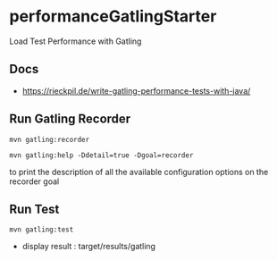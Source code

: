 # performanceGatlingStarter
Load Test Performance with Gatling

## Docs

- https://rieckpil.de/write-gatling-performance-tests-with-java/

## Run Gatling  Recorder

```
mvn gatling:recorder

mvn gatling:help -Ddetail=true -Dgoal=recorder
```
to print the description of all the available configuration options on the recorder goal

##  Run Test
```
mvn gatling:test
```

* display result :  target/results/gatling
